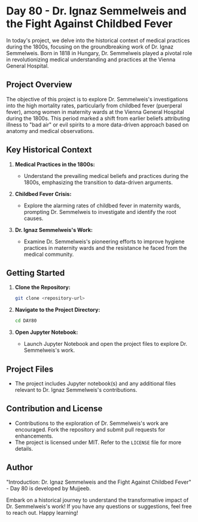 # Day 80 - Dr. Ignaz Semmelweis and the Fight Against Childbed Fever

In today's project, we delve into the historical context of medical practices during the 1800s, focusing on the groundbreaking work of Dr. Ignaz Semmelweis. Born in 1818 in Hungary, Dr. Semmelweis played a pivotal role in revolutionizing medical understanding and practices at the Vienna General Hospital.

## Project Overview

The objective of this project is to explore Dr. Semmelweis's investigations into the high mortality rates, particularly from childbed fever (puerperal fever), among women in maternity wards at the Vienna General Hospital during the 1800s. This period marked a shift from earlier beliefs attributing illness to "bad air" or evil spirits to a more data-driven approach based on anatomy and medical observations.

## Key Historical Context

1. **Medical Practices in the 1800s:**
   - Understand the prevailing medical beliefs and practices during the 1800s, emphasizing the transition to data-driven arguments.

2. **Childbed Fever Crisis:**
   - Explore the alarming rates of childbed fever in maternity wards, prompting Dr. Semmelweis to investigate and identify the root causes.

3. **Dr. Ignaz Semmelweis's Work:**
   - Examine Dr. Semmelweis's pioneering efforts to improve hygiene practices in maternity wards and the resistance he faced from the medical community.

## Getting Started

1. **Clone the Repository:**
   ```bash
   git clone <repository-url>
   ```

2. **Navigate to the Project Directory:**
   ```bash
   cd DAY80
   ```

3. **Open Jupyter Notebook:**
   - Launch Jupyter Notebook and open the project files to explore Dr. Semmelweis's work.

## Project Files

- The project includes Jupyter notebook(s) and any additional files relevant to Dr. Ignaz Semmelweis's contributions.

## Contribution and License

- Contributions to the exploration of Dr. Semmelweis's work are encouraged. Fork the repository and submit pull requests for enhancements.
- The project is licensed under MIT. Refer to the `LICENSE` file for more details.

## Author

"Introduction: Dr. Ignaz Semmelweis and the Fight Against Childbed Fever" - Day 80 is developed by Mujjeeb.

Embark on a historical journey to understand the transformative impact of Dr. Semmelweis's work! If you have any questions or suggestions, feel free to reach out. Happy learning!